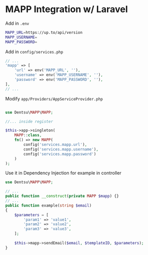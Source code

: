 # MAPP Integration w/ Laravel

Add in `.env`

```bash
MAPP_URL=https://up.to/api/version
MAPP_USERNAME=
MAPP_PASSWORD=
```

Add in `config/services.php`

```php
// ...
'mapp' => [
    'url' => env('MAPP_URL', ''),
    'username' => env('MAPP_USERNAME', ''),
    'password' => env('MAPP_PASSWORD', ''),
],
// ...
```


Modify `app/Providers/AppServiceProvider.php`

```php

use Dentsu\MAPP\MAPP;

//... inside register

$this->app->singleton(
    MAPP::class, 
    fn() => new MAPP(
        config('services.mapp.url'),
        config('services.mapp.username'),
        config('services.mapp.password')
    )
);
```

Use it in Dependency Injection for example in controller

```php
use Dentsu\MAPP\MAPP;

// ...
public function __construct(private MAPP $mapp) {}
// ...
public function example(string $email)
{
    $parameters = [
        'param1' => 'value1',
        'param2' => 'value2',
        'param3' => 'value3',
    ];
  
    $this->mapp->sendEmail($email, $templateID, $parameters);
}
```